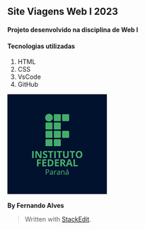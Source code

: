 ## Site Viagens Web I 2023
#### Projeto desenvolvido na disciplina de Web I

#### Tecnologias utilizadas

 1. HTML
 2. CSS
 3. VsCode
 4. GitHub

![Logo do IFPR](https://github.com/prof-fernando-alves/siteviagens_webI_2023/blob/4489faa022cc2e625bb08a4817cd194df95683b7/logoifpr.png)
 
 **By Fernando Alves**

> Written with [StackEdit](https://stackedit.io/).
